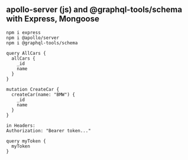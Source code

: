 ## apollo-server (js) and @graphql-tools/schema with Express, Mongoose

```
npm i express
npm i @apollo/server
npm i @graphql-tools/schema
```

```
query AllCars {
  allCars {
    _id
    name
  }
}

mutation CreateCar {
  createCar(name: "BMW") {
    _id
    name
  }
}

in Headers:
Authorization: "Bearer token..."

query myToken {
  myToken
}
```
